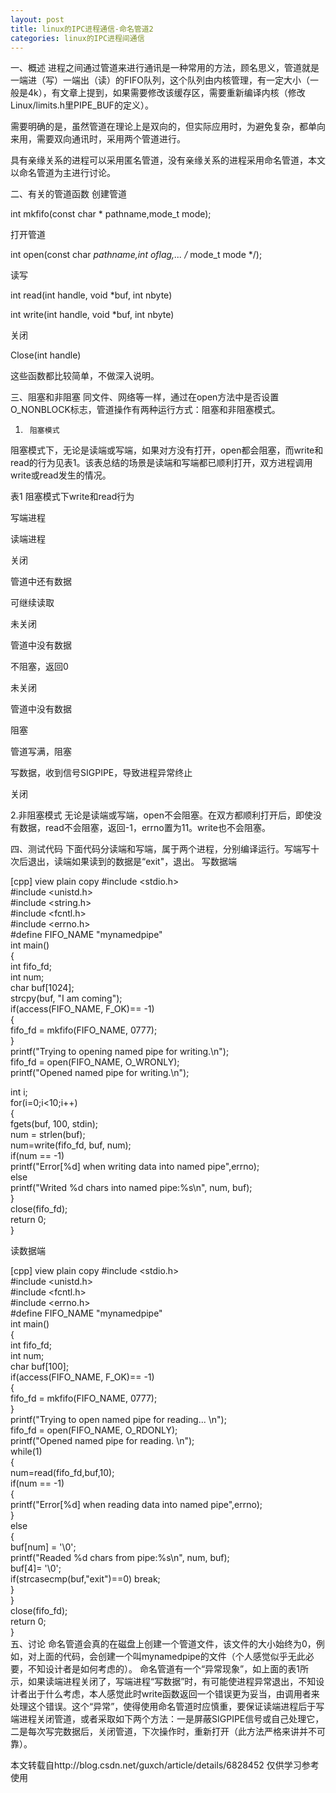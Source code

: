 ```yaml
---
layout: post
title: linux的IPC进程通信-命名管道2
categories: linux的IPC进程间通信
---
```


一、概述
进程之间通过管道来进行通讯是一种常用的方法，顾名思义，管道就是一端进（写）一端出（读）的FIFO队列，这个队列由内核管理，有一定大小（一般是4k），有文章上提到，如果需要修改该缓存区，需要重新编译内核（修改Linux/limits.h里PIPE_BUF的定义）。

需要明确的是，虽然管道在理论上是双向的，但实际应用时，为避免复杂，都单向来用，需要双向通讯时，采用两个管道进行。

具有亲缘关系的进程可以采用匿名管道，没有亲缘关系的进程采用命名管道，本文以命名管道为主进行讨论。

二、有关的管道函数
创建管道

int mkfifo(const char * pathname,mode_t mode);

打开管道

int open(const char *pathname,int oflag,... /* mode_t mode */);

读写

int read(int handle, void *buf, int nbyte)

int write(int handle, void *buf, int nbyte)

关闭

Close(int handle)

这些函数都比较简单，不做深入说明。

三、阻塞和非阻塞
同文件、网络等一样，通过在open方法中是否设置O_NONBLOCK标志，管道操作有两种运行方式：阻塞和非阻塞模式。

1.      阻塞模式
阻塞模式下，无论是读端或写端，如果对方没有打开，open都会阻塞，而write和read的行为见表1。该表总结的场景是读端和写端都已顺利打开，双方进程调用write或read发生的情况。

表1  阻塞模式下write和read行为

写端进程

读端进程

关闭

管道中还有数据

可继续读取

未关闭

管道中没有数据

不阻塞，返回0

未关闭

管道中没有数据

阻塞

管道写满，阻塞

 

写数据，收到信号SIGPIPE，导致进程异常终止

 

关闭

 2.非阻塞模式
无论是读端或写端，open不会阻塞。在双方都顺利打开后，即使没有数据，read不会阻塞，返回-1，errno置为11。write也不会阻塞。

四、测试代码
下面代码分读端和写端，属于两个进程，分别编译运行。写端写十次后退出，读端如果读到的数据是“exit"，退出。
写数据端

[cpp] view plain copy
#include <stdio.h>  
#include <unistd.h>  
#include <string.h>  
#include <fcntl.h>   
#include <errno.h>  
#define  FIFO_NAME  "mynamedpipe"  
int main()  
{  
  int  fifo_fd;  
  int  num;  
  char buf[1024];  
  strcpy(buf, "I am coming");  
  if(access(FIFO_NAME, F_OK)==  -1)  
  {  
    fifo_fd = mkfifo(FIFO_NAME, 0777);  
  }  
  printf("Trying to opening named pipe for writing.\n");  
  fifo_fd = open(FIFO_NAME, O_WRONLY);  
  printf("Opened named pipe for writing.\n");  
  
  int i;  
  for(i=0;i<10;i++)  
  {  
     fgets(buf, 100, stdin);  
     num = strlen(buf);  
     num=write(fifo_fd, buf, num);  
     if(num == -1)  
          printf("Error[%d] when writing data into named pipe",errno);   
    else  
          printf("Writed %d chars into named pipe:%s\n", num, buf);  
  }  
  close(fifo_fd);  
  return 0;  
}  


读数据端

[cpp] view plain copy
#include <stdio.h>  
#include <unistd.h>  
#include <fcntl.h>   
#include <errno.h>  
#define  FIFO_NAME  "mynamedpipe"  
int main()  
{  
  int  fifo_fd;  
  int  num;  
  char buf[100];  
  if(access(FIFO_NAME, F_OK)==  -1)  
  {  
    fifo_fd = mkfifo(FIFO_NAME, 0777);  
  }  
  printf("Trying to open named pipe for reading... \n");  
  fifo_fd = open(FIFO_NAME, O_RDONLY);  
  printf("Opened named pipe for reading. \n");  
  while(1)  
  {  
    num=read(fifo_fd,buf,10);  
    if(num == -1)  
    {  
       printf("Error[%d] when reading data into named pipe",errno);  
    }  
    else  
    {  
       buf[num] = '\0';  
       printf("Readed %d chars from pipe:%s\n", num, buf);  
       buf[4]= '\0';  
       if(strcasecmp(buf,"exit")==0) break;  
    }  
  }  
  close(fifo_fd);  
  return 0;  
}  
五、讨论
命名管道会真的在磁盘上创建一个管道文件，该文件的大小始终为0，例如，对上面的代码，会创建一个叫mynamedpipe的文件（个人感觉似乎无此必要，不知设计者是如何考虑的）。
命名管道有一个“异常现象”，如上面的表1所示，如果读端进程关闭了，写端进程“写数据”时，有可能使进程异常退出，不知设计者出于什么考虑，本人感觉此时write函数返回一个错误更为妥当，由调用者来处理这个错误。这个“异常”，使得使用命名管道时应慎重，要保证读端进程后于写端进程关闭管道，或者采取如下两个方法：一是屏蔽SIGPIPE信号或自己处理它，二是每次写完数据后，关闭管道，下次操作时，重新打开（此方法严格来讲并不可靠）。

本文转载自http://blog.csdn.net/guxch/article/details/6828452
仅供学习参考使用
